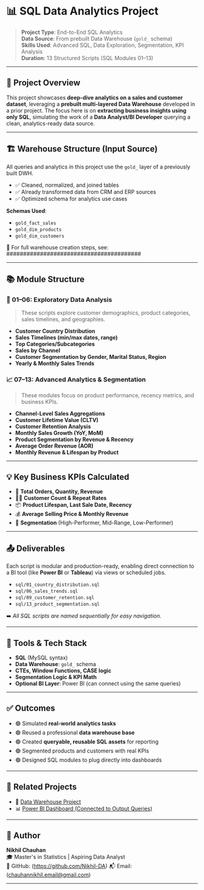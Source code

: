 # 📊 SQL Data Analytics Project

> **Project Type**: End-to-End SQL Analytics  
> **Data Source**: From prebuilt Data Warehouse (`gold_` schema)  
> **Skills Used**: Advanced SQL, Data Exploration, Segmentation, KPI Analysis  
> **Duration**: 13 Structured Scripts (SQL Modules 01–13)

---

## 🧠 Project Overview

This project showcases **deep-dive analytics on a sales and customer dataset**, leveraging a **prebuilt multi-layered Data Warehouse** developed in a prior project. The focus here is on **extracting business insights using only SQL**, simulating the work of a **Data Analyst/BI Developer** querying a clean, analytics-ready data source.

---

## 🏗️ Warehouse Structure (Input Source)

All queries and analytics in this project use the `gold_` layer of a previously built DWH.

- ✅ Cleaned, normalized, and joined tables
- ✅ Already transformed data from CRM and ERP sources
- ✅ Optimized schema for analytics use cases

**Schemas Used**:
- `gold_fact_sales`
- `gold_dim_products`
- `gold_dim_customers`

📁 For full warehouse creation steps, see: ########################################

---

## 📚 Module Structure

### 🔎 01–06: Exploratory Data Analysis
> These scripts explore customer demographics, product categories, sales timelines, and geographies.

- **Customer Country Distribution**
- **Sales Timelines (min/max dates, range)**
- **Top Categories/Subcategories**
- **Sales by Channel**
- **Customer Segmentation by Gender, Marital Status, Region**
- **Yearly & Monthly Sales Trends**

### 📈 07–13: Advanced Analytics & Segmentation
> These modules focus on product performance, recency metrics, and business KPIs.

- **Channel-Level Sales Aggregations**
- **Customer Lifetime Value (CLTV)**
- **Customer Retention Analysis**
- **Monthly Sales Growth (YoY, MoM)**
- **Product Segmentation by Revenue & Recency**
- **Average Order Revenue (AOR)**
- **Monthly Revenue & Lifespan by Product**

---

## 💡 Key Business KPIs Calculated

- 🧾 **Total Orders, Quantity, Revenue**
- 🧑‍💼 **Customer Count & Repeat Rates**
- 📦 **Product Lifespan, Last Sale Date, Recency**
- 💰 **Average Selling Price & Monthly Revenue**
- 🚦 **Segmentation** (High-Performer, Mid-Range, Low-Performer)

---

## 📤 Deliverables

Each script is modular and production-ready, enabling direct connection to a BI tool (like **Power BI** or **Tableau**) via views or scheduled jobs.

- `sql/01_country_distribution.sql`
- `sql/06_sales_trends.sql`
- `sql/09_customer_retention.sql`
- `sql/13_product_segmentation.sql`

➡️ *All SQL scripts are named sequentially for easy navigation.*

---

## 🧩 Tools & Tech Stack

- **SQL** (MySQL syntax)
- **Data Warehouse**: `gold_` schema
- **CTEs, Window Functions, CASE logic**
- **Segmentation Logic & KPI Math**
- **Optional BI Layer**: Power BI (can connect using the same queries)

---

## ✅ Outcomes

- 🟢 Simulated **real-world analytics tasks**
- 🟢 Reused a professional **data warehouse base**
- 🟢 Created **queryable, reusable SQL assets** for reporting
- 🟢 Segmented products and customers with real KPIs
- 🟢 Designed SQL modules to plug directly into dashboards

---

## 🔗 Related Projects

- 🔨 [Data Warehouse Project](https://github.com/Nikhil-DA/sql-data-warehouse-project)
- 📊 [Power BI Dashboard (Connected to Output Queries)](#)

---

## 🙌 Author

**Nikhil Chauhan**  
🎓 Master's in Statistics | Aspiring Data Analyst  
🔗 GitHub: (https://github.com/Nikhil-DA)
📬 Email: (chauhannikhil.email@gmail.com)

---

